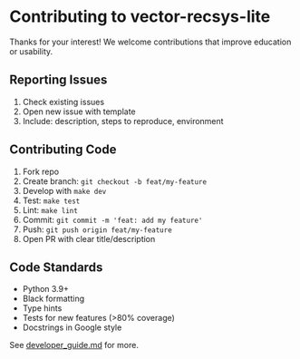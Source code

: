 # Contributing to vector-recsys-lite

Thanks for your interest! We welcome contributions that improve education or usability.

## Reporting Issues

1. Check existing issues
2. Open new issue with template
3. Include: description, steps to reproduce, environment

## Contributing Code

1. Fork repo
2. Create branch: `git checkout -b feat/my-feature`
3. Develop with `make dev`
4. Test: `make test`
5. Lint: `make lint`
6. Commit: `git commit -m 'feat: add my feature'`
7. Push: `git push origin feat/my-feature`
8. Open PR with clear title/description

## Code Standards
- Python 3.9+
- Black formatting
- Type hints
- Tests for new features (>80% coverage)
- Docstrings in Google style

See [developer_guide.md](docs/developer_guide.md) for more.
